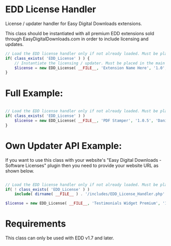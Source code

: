 EDD License Handler
===================

License / updater handler for Easy Digital Downloads extensions.

This class should be instantiated with all premium EDD extensions sold through EasyDigitalDownloads.com in order to include licensing and updates.

```php
// Load the EDD license handler only if not already loaded. Must be placed in the main plugin file
if( class_exists( 'EDD_License' ) ) {
	// Instantiate the licensing / updater. Must be placed in the main plugin file
	$license = new EDD_License( __FILE__, 'Extension Name Here', '1.0', 'Your Name' );
}
```

Full Example:
=============
```php

// Load the EDD license handler only if not already loaded. Must be placed in the main plugin file
if( class_exists( 'EDD_License' ) )
	$license = new EDD_License( __FILE__, 'PDF Stamper', '1.0.5', 'Daniel J Griffiths' );
}
```

Own Updater API Example:
========================
If you want to use this class with your website's "Easy Digital Downloads - Software Licenses" plugin then you need to provide your website URL as shown below.

```php

// Load the EDD license handler only if not already loaded. Must be placed in the main plugin file
if( ! class_exists( 'EDD_License' ) )
	include( dirname( __FILE__ ) . '/includes/EDD_License_Handler.php' );

$license = new EDD_License( __FILE__, 'Testimonials Widget Premium', '1.13.4', 'Michael Cannon', null, 'http://aihr.us' );
```

Requirements
============

This class can only be used with EDD v1.7 and later.
